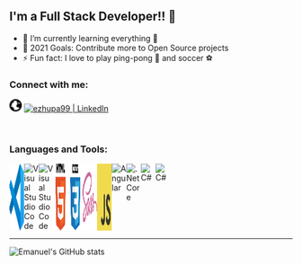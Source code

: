## I'm a Full Stack Developer!! 👋

- 🌱 I’m currently learning everything 🤣
- 🥅 2021 Goals: Contribute more to Open Source projects
- ⚡ Fun fact: I love to play ping-pong 🏓 and soccer ⚽

### Connect with me:

[<img  alt="emanuelzhupa.netlify.app/" width="22px" src="https://raw.githubusercontent.com/iconic/open-iconic/master/svg/globe.svg" />][website]
[<img  alt="ezhupa99 | LinkedIn" width="22px" src="https://cdn.jsdelivr.net/npm/simple-icons@v3/icons/linkedin.svg" />][linkedin]

<br />

### Languages and Tools:

<div style="display: flex">
<img alt="Visual Studio Code" width="26px" src="https://raw.githubusercontent.com/github/explore/80688e429a7d4ef2fca1e82350fe8e3517d3494d/topics/visual-studio-code/visual-studio-code.png" />
<img alt="Visual Studio Code" width="26px" src="https://upload.wikimedia.org/wikipedia/commons/thumb/c/c0/WebStorm_Icon.svg/512px-WebStorm_Icon.svg.png" />
<img  alt="Visual Studio Code" width="26px" src="https://resources.jetbrains.com/storage/products/rider/img/meta/rider_logo_300x300.png" />
<img  alt="HTML5" width="26px" src="https://raw.githubusercontent.com/github/explore/80688e429a7d4ef2fca1e82350fe8e3517d3494d/topics/html/html.png" />
<img  alt="CSS3" width="26px" src="https://raw.githubusercontent.com/github/explore/80688e429a7d4ef2fca1e82350fe8e3517d3494d/topics/css/css.png" />
<img  alt="Sass" width="26px" src="https://raw.githubusercontent.com/github/explore/80688e429a7d4ef2fca1e82350fe8e3517d3494d/topics/sass/sass.png" />
<img  alt="JavaScript" width="26px" src="https://raw.githubusercontent.com/github/explore/80688e429a7d4ef2fca1e82350fe8e3517d3494d/topics/javascript/javascript.png" />
<img  alt="Angular" width="26px" src="https://brandslogos.com/wp-content/uploads/images/large/angular-icon-logo.png" />
<img  alt=".Net Core" width="26px" src="https://upload.wikimedia.org/wikipedia/commons/thumb/e/ee/.NET_Core_Logo.svg/1200px-.NET_Core_Logo.svg.png" />
<img  alt="C#" width="26px" src="https://iconape.com/wp-content/png_logo_vector/c.png" />
<img  alt="C#" width="26px" src="https://cdn.iconscout.com/icon/free/png-256/redis-83994.png" />
</div>

---

![Emanuel's GitHub stats](https://github-readme-stats.vercel.app/api?username=ezhupa99&show_icons=true&theme=onedark)



[website]: https://emanuelzhupa.netlify.app/

[linkedin]: https://linkedin.com/in/ezhupa99

